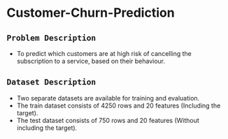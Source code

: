# Customer-Churn-Prediction
## `Problem Description`
- To predict which customers are at high risk of cancelling the subscription to a service, based on their behaviour.

## `Dataset Description`
- Two separate datasets are available for training and evaluation.
- The train dataset consists of 4250 rows and 20 features (Including the target).
- The test dataset consists of 750 rows and 20 features (Without including the target).
